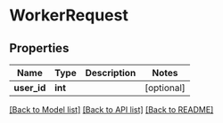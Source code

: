 # WorkerRequest

## Properties
Name | Type | Description | Notes
------------ | ------------- | ------------- | -------------
**user_id** | **int** |  | [optional] 

[[Back to Model list]](../README.md#documentation-for-models) [[Back to API list]](../README.md#documentation-for-api-endpoints) [[Back to README]](../README.md)


